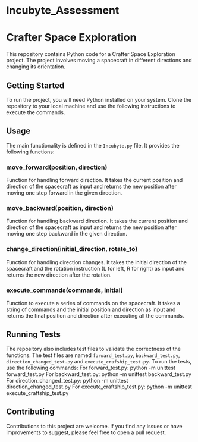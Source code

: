 # Incubyte_Assessment

# Crafter Space Exploration

This repository contains Python code for a Crafter Space Exploration project. The project involves moving a spacecraft in different directions and changing its orientation.

## Getting Started

To run the project, you will need Python installed on your system. Clone the repository to your local machine and use the following instructions to execute the commands.

## Usage

The main functionality is defined in the `Incubyte.py` file. It provides the following functions:

### move_forward(position, direction)

Function for handling forward direction. It takes the current position and direction of the spacecraft as input and returns the new position after moving one step forward in the given direction.

### move_backward(position, direction)

Function for handling backward direction. It takes the current position and direction of the spacecraft as input and returns the new position after moving one step backward in the given direction.

### change_direction(initial_direction, rotate_to)

Function for handling direction changes. It takes the initial direction of the spacecraft and the rotation instruction (L for left, R for right) as input and returns the new direction after the rotation.

### execute_commands(commands, initial)

Function to execute a series of commands on the spacecraft. It takes a string of commands and the initial position and direction as input and returns the final position and direction after executing all the commands.

## Running Tests

The repository also includes test files to validate the correctness of the functions. The test files are named `forward_test.py`, `backward_test.py`, `direction_changed_test.py` and `execute_crafship_test.py`. To run the tests, use the following commands:
For forward_test.py:                 python -m unittest forward_test.py
For backward_test.py:                python -m unittest backward_test.py
For direction_changed_test.py:       python -m unittest direction_changed_test.py
For execute_craftship_test.py:       python -m unittest execute_craftship_test.py


## Contributing

Contributions to this project are welcome. If you find any issues or have improvements to suggest, please feel free to open a pull request.
